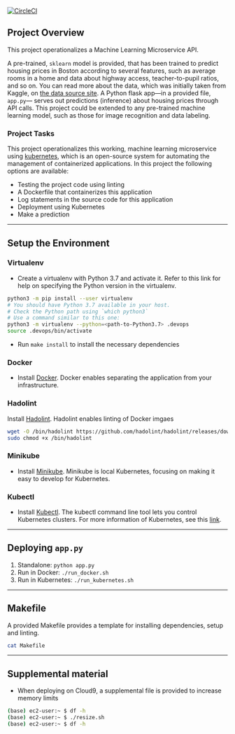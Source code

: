 [![CircleCI](https://circleci.com/gh/sitWolf/DevOps_Microservices/tree/master.svg?style=svg)](https://circleci.com/gh/sitWolf/DevOps_Microservices/tree/master)

## Project Overview

This project operationalizes a Machine Learning Microservice API. 

A pre-trained, `sklearn` model is provided, that has been trained to predict housing prices in Boston according to several features, such as average rooms in a home and data about highway access, teacher-to-pupil ratios, and so on. You can read more about the data, which was initially taken from Kaggle, on [the data source site](https://www.kaggle.com/c/boston-housing). A Python flask app—in a provided file, `app.py`— serves out predictions (inference) about housing prices through API calls. This project could be extended to any pre-trained machine learning model, such as those for image recognition and data labeling.

### Project Tasks

This project operationalizes this working, machine learning microservice using [kubernetes](https://kubernetes.io/), which is an open-source system for automating the management of containerized applications. In this project the following options are available:
* Testing the project code using linting
* A Dockerfile that containerizes this application
* Log statements in the source code for this application
* Deployment using Kubernetes
* Make a prediction

---

## Setup the Environment
### Virtualenv
* Create a virtualenv with Python 3.7 and activate it. Refer to this link for help on specifying the Python version in the virtualenv. 
```bash
python3 -m pip install --user virtualenv
# You should have Python 3.7 available in your host. 
# Check the Python path using `which python3`
# Use a command similar to this one:
python3 -m virtualenv --python=<path-to-Python3.7> .devops
source .devops/bin/activate
```
* Run `make install` to install the necessary dependencies

### Docker
* Install [Docker](https://docs.docker.com/get-docker/). Docker enables separating the application from your infrastructure.

### Hadolint
Install [Hadolint](https://github.com/hadolint/hadolint). Hadolint enables linting of Docker imgaes
```bash
wget -O /bin/hadolint https://github.com/hadolint/hadolint/releases/download/v2.8.0/hadolint-Linux-x86_64
sudo chmod +x /bin/hadolint
```

### Minikube
* Install [Minikube](https://minikube.sigs.k8s.io/docs/start/). Minikube is local Kubernetes, focusing on making it easy to develop for Kubernetes.

### Kubectl
* Install [Kubectl](https://kubernetes.io/docs/tasks/tools/install-kubectl-linux/). The kubectl command line tool lets you control Kubernetes clusters. For more information of Kubernetes, see this [link](https://kubernetes.io/docs/concepts/overview/what-is-kubernetes/).

---

## Deploying `app.py`

1. Standalone:  `python app.py`
2. Run in Docker:  `./run_docker.sh`
3. Run in Kubernetes:  `./run_kubernetes.sh`

---

## Makefile

A provided Makefile provides a template for installing dependencies, setup and linting.
```bash
cat Makefile
```
---

## Supplemental material
* When deploying on Cloud9, a supplemental file is provided to increase memory limits
```bash
(base) ec2-user:~ $ df -h
(base) ec2-user:~ $ ./resize.sh
(base) ec2-user:~ $ df -h
```
